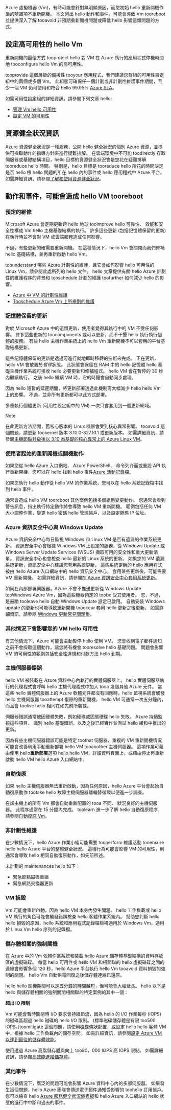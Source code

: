 Azure 虛擬機器 (Vm)，有時可能會針對無明顯原因，而您初始 hello 重新開機作業的辨識項不重新開機。 本文列出 hello 動作和事件，可能會導致 Vm tooreboot 並提供深入了解 tooavoid 非預期重新開機問題或降低 hello 影響這類問題的方式。

## <a name="configure-hello-vms-for-high-availability"></a>設定高可用性的 hello Vm
重新開機的最佳方式 tooprotect hello 對 VM 在 Azure 執行的應用程式停機時間地 tooconfigure hello Vm 的高可用性。

tooprovide 這個層級的備援性 tooyour 應用程式，我們建議您群組的可用性設定組中的兩個或多個 Vm。 此組態可確保任一個計劃或非計劃性維護事件期間，至少一個 VM 仍可使用和符合 hello 99.95% [Azure SLA](https://azure.microsoft.com/support/legal/sla/virtual-machines/v1_5/)。

如需可用性設定組的詳細資訊，請參閱下列文章 hello:

- [管理 Vm hello 可用性](../articles/virtual-machines/windows/manage-availability.md)
- [設定 VM 的可用性](../articles/virtual-machines/windows/classic/configure-availability.md)

## <a name="resource-health-information"></a>資源健全狀況資訊 
Azure 資源健全狀況是一種服務，公開 hello 健全狀況的個別 Azure 資源，並提供可採取動作的指導方針來進行疑難排解。 在雲端環境中不可能 toodirectly 存取伺服器或基礎結構項目，hello 目標的資源健全狀況會是您花在疑難排解 tooreduce hello 時間。 特別是，hello 目標是 tooreduce hello 所花的時間決定是否 hello 根 hello 問題的所在 hello 內的事件或 hello 應用程式中 Azure 平台。 如需詳細資訊，請參閱[了解和使用資源健全狀況](../articles/resource-health/resource-health-overview.md)。

## <a name="actions-and-events-that-can-cause-hello-vm-tooreboot"></a>動作和事件，可能會造成 hello VM tooreboot

### <a name="planned-maintenance"></a>預定的維修
Microsoft Azure 會定期更新跨 hello 地球 tooimprove hello 可靠性、 效能和安全性構成 Vm hello 主機基礎結構的執行。 許多這些更新 (包括記憶體保留的更新) 在執行時並不會對 VM 或雲端服務造成任何影響。

不過，有些更新的確需要重新開機。 在這種情況下，hello Vm 會關閉而我們修補 hello 基礎結構，並再重新啟動 hello Vm。

toounderstand 哪些 Azure 計劃性的維護，且它會如何影響 hello 可用性的 Linux Vm，請參閱此處所列的 hello 文件。 hello 文章提供有關 hello Azure 計劃性的維護程序的背景和 tooschedule 計劃的維護 toofurther 如何減少 hello 的影響。

- [Azure 中 VM 的計劃性維護](../articles/virtual-machines/windows/planned-maintenance.md)
- [Tooschedule Azure Vm 上所規劃的維護](../articles/virtual-machines/windows/classic/planned-maintenance-schedule.md)

### <a name="memory-preserving-updates"></a>記憶體保留的更新   
對於 Microsoft Azure 中的這類更新，使用者覺得其執行中的 VM 不受任何影響。 許多這些更新的 toocomponents 或可以更新，而不干擾 hello 執行執行個體的服務。 有些 hello 主機作業系統上的 hello Vm 重新開機不可以套用的平台基礎結構更新。

這些記憶體保留的更新是透過可進行就地即時移轉的技術來完成。 正在更新，hello VM 會放置於*暫停*狀態。 此狀態會保留在 RAM 中的 hello 記憶體 hello 基礎主機作業系統可接收 hello 必要更新和修補程式。 hello VM 會在暫停的 30 秒內繼續執行。 之後 hello 繼續 VM 時，它的時鐘會自動同步處理。

因為 hello 短暫的延遲期間，將更新部署透過此機制可大幅減少 hello hello Vm 上的影響。 不過，並非所有更新都可以此方式部署。 

多重執行個體更新 (可用性設定組中的 VM) 一次只會套用到一個更新網域。

> [!NOTE]
> 在此更新方法期間，舊核心版本的 Linux 機器會受到核心異常影響。 tooavoid 這個問題，請更新 tookernel 版本 3.10.0-327.10.1 或更新版本。 如需詳細資訊，請參閱[主機節點升級後以 3.10 為基礎的核心異常上的 Azure Linux VM](https://support.microsoft.com/help/3212236)。     
    
### <a name="user-initiated-reboot-or-shutdown-actions"></a>使用者起始的重新開機或關機動作
 
如果您從 hello Azure 入口網站、 Azure PowerShell、 命令列介面或重設 API 執行重新開機，您可以在 hello 找到 hello 事件[Azure 活動記錄檔](../articles/monitoring-and-diagnostics/monitoring-overview-activity-logs.md)。

如果您執行 hello 動作從 hello VM 的作業系統，您可以在 hello 系統記錄檔中找到 hello 事件。

通常會造成 hello VM tooreboot 其他案例包括多個組態變更動作。 您通常會看到警告訊息，指出執行特定動作將會導致 hello VM 重新開機。 範例包括任何 VM 大小調整作業，變更 hello 密碼 hello 管理帳戶，以及設定靜態 IP 位址。

### <a name="azure-security-center-and-windows-update"></a>Azure 資訊安全中心與 Windows Update
Azure 資訊安全中心每日監視 Windows 和 Linux VM 是否有遺漏的作業系統更新。 資訊安全中心會根據 Windows VM 上設定的服務，從 Windows Update 或 Windows Server Update Services (WSUS) 擷取可用的安全性和重大更新清單。 資訊安全中心也會檢查 hello 最新的 Linux 系統的更新。 如果您的 VM 遺漏系統更新，資訊安全中心建議您套用系統更新。 這些系統更新的 hello 應用程式被由 hello Azure 入口網站中的 hello 資訊安全中心。 套用某些更新後，可能需要 VM 重新開機。 如需詳細資訊，請參閱[在 Azure 資訊安全中心套用系統更新](../articles/security-center/security-center-apply-system-updates.md)。

如同在內部部署伺服器，Azure 不會不推送更新從 Windows Update tooWindows Azure Vm，因為這些機器預定的 toobe 受其使用者。 您，不過，是鼓勵 tooleave hello 自動 Windows Update 設定已啟用。 自動安裝 Windows update 的更新也可能導致重新開機 toooccur 套用 hello 更新之後更新。 如需詳細資訊，請參閱 [ Windows 更新常見問題集](https://support.microsoft.com/help/12373/windows-update-faq)。

### <a name="other-situations-affecting-hello-availability-of-your-vm"></a>其他情況下會影響您的 VM hello 可用性
有其他情況下，Azure 可能會主動暫停 hello 使用 VM。 您會收到電子郵件通知之前不會採取這個動作，讓您將有機會 tooresolve hello 基礎問題。 問題會影響 VM 的可用性的範例包括安全性違規和付款方法 hello 到期。

### <a name="host-server-faults"></a>主機伺服器錯誤 
hello VM 被裝載在 Azure 資料中心內執行的實體伺服器上。 hello 實體伺服器執行的代理程式會呼叫 hello 主機代理程式中加入 tooa 幾個其他 Azure 元件。 當這些 hello 實體伺服器上的 Azure 軟體元件都沒有回應時，hello 監視系統會觸發 hello 主機伺服器 tooattempt 復原的重新開機。 hello VM 可通常一次五分鐘內，而且會 toolive hello 相同在如先前所裝載。

伺服器錯誤通常被因硬體失敗，例如硬碟或固態硬碟 hello 失敗。 Azure 持續監視這些項目、 識別 hello 基礎錯誤，以及之後已經實作並測試 hello 緩和中推出的更新。

因為有些主機伺服器錯誤可能是特定 toothat 伺服器，重複的 VM 重新開機情況可能會改善利用手動重新部署 hello VM tooanother 主機伺服器。 這項作業可藉由使用 hello**重新部署**選項 hello hello VM，詳細資料頁面上，或藉由停止再重新啟動 hello VM hello Azure 入口網站中。

### <a name="auto-recovery"></a>自動復原
如果 hello 主機伺服器無法重新啟動，因為任何原因，hello Azure 平台會起始自動復原動作 tootake hello 故障主機伺服器離輪替循環以便進一步調查。 

在該主機上的所有 Vm 都會自動重新配置的 tooa 不同、 狀況良好的主機伺服器。 此程序通常在 15 分鐘內完成。 toolearn 進一步了解 hello 自動復原程序，請參閱[自動復原 Vm](https://azure.microsoft.com/blog/service-healing-auto-recovery-of-virtual-machines)。

### <a name="unplanned-maintenance"></a>非計劃性維護
在少數情況下，hello Azure 作業小組可能需要 tooperform 維護活動 tooensure hello hello Azure 平台的整體健全狀況。 這種行為可能會影響 VM 的可用性，則通常會導致 hello 相同自動復原動作，如先前所述。  

未計劃的 maintenances hello 如下：

- 緊急節點磁碟重組
- 緊急網路交換器更新

### <a name="vm-crashes"></a>VM 損毀
Vm 可能會重新啟動，因為 hello VM 本身內發生問題。 hello 工作負載或 hello VM 執行的角色可能會觸發錯誤檢查 hello 客體作業系統內。 幫助您判斷 hello hello 損毀的原因，hello 系統和應用程式記錄檔檢視適用於 Windows Vm，適用於 Linux Vm hello 序列的記錄檔。

### <a name="storage-related-forced-shutdowns"></a>儲存體相關的強制關機
在 Azure 中的 Vm 依賴作業系統和裝載 hello Azure 儲存體基礎結構的資料存放區的虛擬磁碟。 每當 hello 可用性或 hello VM 和相關聯的 hello 虛擬磁碟之間的連線會影響多個 120 秒，hello Azure 平台執行 hello Vm tooavoid 資料損毀的強制的關閉。 hello Vm 自動供電回復之後儲存體連線已還原。 

hello hello 關機期間可以是五分鐘的時間越短，但可能會大幅延長。 hello 以下是 hello 與儲存體相關的強制關閉相關聯的特定案例的其中一個： 

**超出 IO 限制**

Vm 可能會暫時關閉時 I/O 要求會持續節流，因為 hello 的 I/O 作業每秒 (IOPS) 的磁碟區超過 hello 磁碟的 hello I/O 限制。 (標準磁碟儲存體是有限 too500 IOPS。)toomitigate 這個問題，請使用磁碟條狀配置，或設定 hello hello 客體 VM 中，根據 hello 工作負載內的儲存空間。 如需詳細資訊，請參閱[設定 Azure VM 以達到最佳的儲存體效能](http://blogs.msdn.com/b/mast/archive/2014/10/14/configuring-azure-virtual-machines-for-optimal-storage-performance.aspx)。

使用透過 Azure 高階儲存體與向上 too80，000 IOPS 高 IOPS 限制。 如需詳細資訊，請參閱[高效能進階儲存體](../articles/storage/common/storage-premium-storage.md)。

### <a name="other-incidents"></a>其他事件
在少數情況下，廣泛的問題可能會影響 Azure 資料中心內的多部伺服器。 如果發生這個問題，hello Azure 團隊會傳送電子郵件通知受影響的 toohello 訂用帳戶。 您可以檢查 hello [Azure 服務健全狀況儀表板](https://azure.microsoft.com/status/)和 hello Azure 入口網站的 hello 狀態的進行中中斷和過去的事件。
